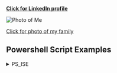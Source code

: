 **[Click for LinkedIn profile](https://www.linkedin.com/in/brent-conner)**

![Photo of Me](https://brent-conner.github.io/Me.jpg)

[Click for photo of my family](https://brent-conner.github.io/Fam.jpg)



## Powershell Script Examples

<details>
<summary>PS_ISE</summary>

{% highlight %}
Start-Process $PsHome\powershell.exe -Credential $c -ArgumentList “-Command Start-Process $PSHOME\powershell_ise.exe -Verb Runas” -Wait
{% endhighlight %}

</details>
